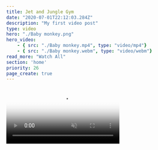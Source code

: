 ```yaml
---
title: Jet and Jungle Gym
date: "2020-07-01T22:12:03.284Z"
description: "My first video post"
type: video
hero: "./Baby monkey.png"
hero_video: 
    - { src: "./Baby monkey.mp4", type: "video/mp4"}
    - { src: "./Baby monkey.webm", type: "video/webm"}
read_more: "Watch All"
section: 'home'
priority: 26
page_create: true
---
```



<video poster="./Jet and Jungle Gym.png" autoplay loop playsinline muted>
    <source src="./Jet and Jungle Gym.mp4" type="video/mp4">
</video>
